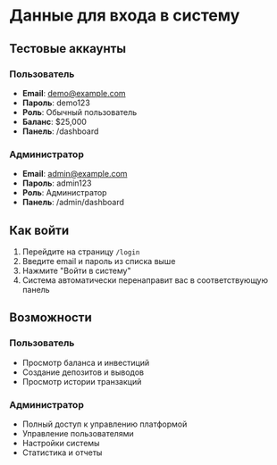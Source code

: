 # Данные для входа в систему

## Тестовые аккаунты

### Пользователь
- **Email**: demo@example.com
- **Пароль**: demo123
- **Роль**: Обычный пользователь
- **Баланс**: $25,000
- **Панель**: /dashboard

### Администратор  
- **Email**: admin@example.com
- **Пароль**: admin123
- **Роль**: Администратор
- **Панель**: /admin/dashboard

## Как войти

1. Перейдите на страницу `/login`
2. Введите email и пароль из списка выше
3. Нажмите "Войти в систему"
4. Система автоматически перенаправит вас в соответствующую панель

## Возможности

### Пользователь
- Просмотр баланса и инвестиций
- Создание депозитов и выводов
- Просмотр истории транзакций

### Администратор
- Полный доступ к управлению платформой
- Управление пользователями
- Настройки системы
- Статистика и отчеты